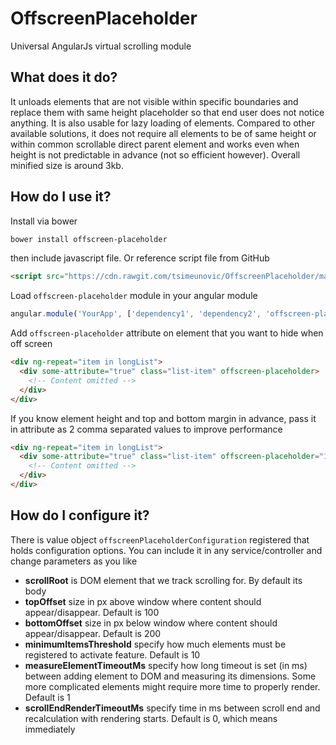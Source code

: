 # OffscreenPlaceholder
Universal AngularJs virtual scrolling module

## What does it do?
It unloads elements that are not visible within specific boundaries and replace them with same height placeholder so that end user does not notice anything. It is also usable for lazy loading of elements. Compared to other available solutions, it does not require all elements to be of same height or within common scrollable direct parent element and works even when height is not predictable in advance (not so efficient however). Overall minified size is around 3kb.

## How do I use it?
Install via bower
```bash
bower install offscreen-placeholder
```
then include javascript file. Or reference script file from GitHub
```html
<script src="https://cdn.rawgit.com/tsimeunovic/OffscreenPlaceholder/master/offscreenPlaceholder.min.js"></script>
```

Load `offscreen-placeholder` module in your angular module
```javascript
angular.module('YourApp', ['dependency1', 'dependency2', 'offscreen-placeholder']);
```

Add `offscreen-placeholder` attribute on element that you want to hide when off screen
```html
<div ng-repeat="item in longList">
  <div some-attribute="true" class="list-item" offscreen-placeholder>
    <!-- Content omitted -->
  </div>
</div>
```

If you know element height and top and bottom margin in advance, pass it in attribute as 2 comma separated values to improve performance
```html
<div ng-repeat="item in longList">
  <div some-attribute="true" class="list-item" offscreen-placeholder="100,10">
    <!-- Content omitted -->
  </div>
</div>
```

## How do I configure it?
There is value object `offscreenPlaceholderConfiguration` registered that holds configuration options. You can include it in any service/controller and change parameters as you like
- **scrollRoot** is DOM element that we track scrolling for. By default its body
- **topOffset** size in px above window where content should appear/disappear. Default is 100
- **bottomOffset** size in px below window where content should appear/disappear. Default is 200
- **minimumItemsThreshold** specify how much elements must be registered to activate feature. Default is 10
- **measureElementTimeoutMs** specify how long timeout is set (in ms) between adding element to DOM and measuring its dimensions. Some more complicated elements might require more time to properly render. Default is 1
- **scrollEndRenderTimeoutMs** specify time in ms between scroll end and recalculation with rendering starts. Default is 0, which means immediately
